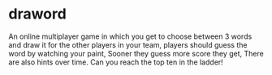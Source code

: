 # draword

An online multiplayer game in which you get to choose between 3 words and draw it for the other players in your team, players should guess the word by watching your paint, Sooner they guess more score they get, There are also hints over time.
Can you reach the top ten in the ladder!
